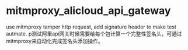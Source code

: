 # mitmproxy_alicloud_api_gateway
use mitmproxy tamper http request, add signature header to make test autmate.
p测试阿里api网关时候需要给每个包计算一个完整性签名头，可通过mitmproxy来自动化完成签名头添加操作。

